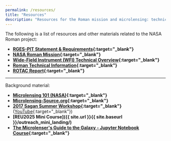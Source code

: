 ```yaml
---
permalink: /resources/
title: "Resources"
description: "Resources for the Roman mission and microlensing: technical documentation, primers, workshops, and background materials curated by RGES-PIT."
---
```


The following is a list of resources and other materials related to the NASA Roman project:
 

* **[RGES-PIT Statement & Requirements](https://roman.gsfc.nasa.gov/science/Roman_teamlist_pit.html#gau){:target="_blank"}**
&nbsp;  
* **[NASA Roman Mission](https://roman.gsfc.nasa.gov/){:target="_blank"}**
&nbsp;  
* **[Wide-Field Instrument (WFI) Technical Overview](https://roman.gsfc.nasa.gov/science/WFI_technical.html){:target="_blank"}**
&nbsp;
* **[Roman Technical Information](https://github.com/RomanSpaceTelescope/roman-technical-information.git){:target="_blank"}**
&nbsp;
* **[ROTAC Report](https://arxiv.org/abs/2505.10574){:target="_blank"}**
&nbsp;

-------------
Background material:

* **[Microlensing 101 (NASA)](https://science.nasa.gov/mission/roman-space-telescope/microlensing/){:target="_blank"}**
&nbsp;  
* **[Microlensing-Source.org](https://www.microlensing-source.org/){:target="_blank"}**  
* **[2017 Sagan Summer Workshop](http://nexsci.caltech.edu/workshop/2017/){:target="_blank"}** ([YouTube](https://www.youtube.com/watch?v=QPfKucBb9B8&list=PLIbTYGsIVYthWRS14eCEK8SK9IOTcaYsf){:target="_blank"}) &nbsp;  
* **[REU2025 Mini Course]({{ site.url }}{{ site.baseurl }}/outreach_mini_landing/)** &nbsp;  
* **[The Microlenser's Guide to the Galaxy - Jupyter Notebook Course](https://github.com/AmberLee2427/TheMicrolensersGuideToTheGalaxy.git){:target="_blank"}** &nbsp;
